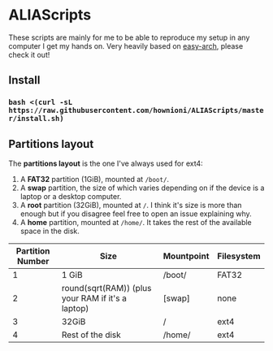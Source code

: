 # ALIAScripts

These scripts are mainly for me to be able to reproduce my setup in any computer I get my hands on.
Very heavily based on [easy-arch](https://github.com/classy-giraffe/easy-arch), please check it out!

## Install

### `bash <(curl -sL https://raw.githubusercontent.com/hownioni/ALIAScripts/master/install.sh)`

## Partitions layout

The **partitions layout** is the one I've always used for ext4:

1. A **FAT32** partition (1GiB), mounted at `/boot/`.
2. A **swap** partition, the size of which varies depending on if the device is a laptop or a desktop computer.
3. A **root** partition (32GiB), mounted at `/`. I think it's size is more than enough but if you disagree feel free to open an issue explaining why.
4. A **home** partition, mounted at `/home/`. It takes the rest of the available space in the disk.

| Partition Number | Size                                              | Mountpoint | Filesystem |
| ---------------- | ------------------------------------------------- | ---------- | ---------- |
| 1                | 1 GiB                                             | /boot/     | FAT32      |
| 2                | round(sqrt(RAM)) (plus your RAM if it's a laptop) | \[swap\]   | none       |
| 3                | 32GiB                                             | /          | ext4      |
| 4                | Rest of the disk                                  | /home/     | ext4       |
